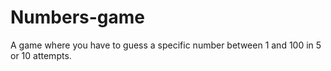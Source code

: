 # Numbers-game
A game where you have to guess a specific number between 1 and 100 in 5 or 10 attempts. 
